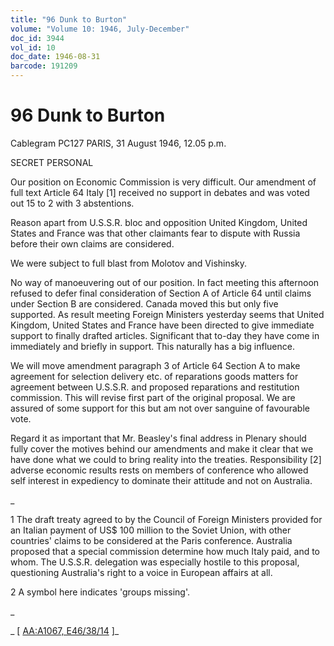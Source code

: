 ```yaml
---
title: "96 Dunk to Burton"
volume: "Volume 10: 1946, July-December"
doc_id: 3944
vol_id: 10
doc_date: 1946-08-31
barcode: 191209
---
```


# 96 Dunk to Burton

Cablegram PC127 PARIS, 31 August 1946, 12.05 p.m.

SECRET PERSONAL

Our position on Economic Commission is very difficult. Our amendment of full text Article 64 Italy [1] received no support in debates and was voted out 15 to 2 with 3 abstentions.

Reason apart from U.S.S.R. bloc and opposition United Kingdom, United States and France was that other claimants fear to dispute with Russia before their own claims are considered.

We were subject to full blast from Molotov and Vishinsky.

No way of manoeuvering out of our position. In fact meeting this afternoon refused to defer final consideration of Section A of Article 64 until claims under Section B are considered. Canada moved this but only five supported. As result meeting Foreign Ministers yesterday seems that United Kingdom, United States and France have been directed to give immediate support to finally drafted articles. Significant that to-day they have come in immediately and briefly in support. This naturally has a big influence.

We will move amendment paragraph 3 of Article 64 Section A to make agreement for selection delivery etc. of reparations goods matters for agreement between U.S.S.R. and proposed reparations and restitution commission. This will revise first part of the original proposal. We are assured of some support for this but am not over sanguine of favourable vote.

Regard it as important that Mr. Beasley's final address in Plenary should fully cover the motives behind our amendments and make it clear that we have done what we could to bring reality into the treaties. Responsibility [2] adverse economic results rests on members of conference who allowed self interest in expediency to dominate their attitude and not on Australia.

_

1 The draft treaty agreed to by the Council of Foreign Ministers provided for an Italian payment of US$ 100 million to the Soviet Union, with other countries' claims to be considered at the Paris conference. Australia proposed that a special commission determine how much Italy paid, and to whom. The U.S.S.R. delegation was especially hostile to this proposal, questioning Australia's right to a voice in European affairs at all.

2 A symbol here indicates 'groups missing'.

_

_ [ [AA:A1067, E46/38/14](http://www.naa.gov.au/cgi-bin/Search?O=I&Number=191209) ]_
